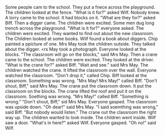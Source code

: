 Some people cam to the school.
They put a fnece across the playground.
The children looked at the fence.
"What is it for?" asked Wilf.
Nobody knew.
A lorry came to the school.
It had blocks on it.
"What are they for?" asked Biff.
Then a digger came.
The children were excited.
Some men dug long trench across the playground.
"What is it for?" everyone asked.
The children were excited.
They wanted to find out about the new classroom.
The Children looked at some books.
Wilf found a book about diggers.
Chip painted a ppicture of one.
Mrs May took the children outside.
They talked about the digger.
<rs May took a photograph.
Everyone looked at the blocks.
"The classroom will go on the blocks," said Mrs May.
Then a crane came to the school.
The children were excited.
They looked at the driver.
"What is the crane for?" asked Biff.
"Wait and see." said Mrs May.
The children watched the crane.
It lifted the classroom over the wall.
Everyone watched the classroom.
"Don't drop it," called Chip.
Biff looked at the classroom.
Something was wrong.
"Mrs May! Mrs May!" called Biff.
"Don't shout, Biff," said Mrs May.
The crane put the classroom down.
It put the classroom on the blocks.
The crane lifted the roof and put it on the classroom.
Soething was wrong.
"Mrs May!" called Biff.
"Something is wrong."
"Don't shout, Biff," sid Mrs May.
Everyone gasped.
The classroom was upside down.
"Oh dear!" said Mrs May.
"I said soemthing was wrong," said Biff.
"But nobody would listen."
The crane out the classroom the right way up.
The children wanted to look inside.
The children went inside.
Wilf saw a door.
"What's in here?" asked Wilf.
Everyone gasped.
"Oh no!" said Wilf.

